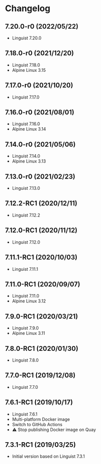# Changelog

## 7.20.0-r0 (2022/05/22)

* Linguist 7.20.0

## 7.18.0-r0 (2021/12/20)

* Linguist 7.18.0
* Alpine Linux 3.15

## 7.17.0-r0 (2021/10/20)

* Linguist 7.17.0

## 7.16.0-r0 (2021/08/01)

* Linguist 7.16.0
* Alpine Linux 3.14

## 7.14.0-r0 (2021/05/06)

* Linguist 7.14.0
* Alpine Linux 3.13

## 7.13.0-r0 (2021/02/23)

* Linguist 7.13.0

## 7.12.2-RC1 (2020/12/11)

* Linguist 7.12.2

## 7.12.0-RC1 (2020/11/12)

* Linguist 7.12.0

## 7.11.1-RC1 (2020/10/03)

* Linguist 7.11.1

## 7.11.0-RC1 (2020/09/07)

* Linguist 7.11.0
* Alpine Linux 3.12

## 7.9.0-RC1 (2020/03/21)

* Linguist 7.9.0
* Alpine Linux 3.11

## 7.8.0-RC1 (2020/01/30)

* Linguist 7.8.0

## 7.7.0-RC1 (2019/12/08)

* Linguist 7.7.0

## 7.6.1-RC1 (2019/10/17)

* Linguist 7.6.1
* Multi-platform Docker image
* Switch to GitHub Actions
* :warning: Stop publishing Docker image on Quay

## 7.3.1-RC1 (2019/03/25)

* Initial version based on Linguist 7.3.1
